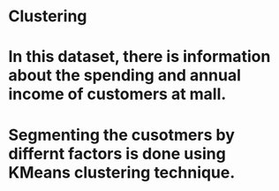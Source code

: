 # Clustering
# In this dataset, there is information about the spending and annual income of customers at mall.
# Segmenting the cusotmers by differnt factors is done using KMeans clustering technique.
